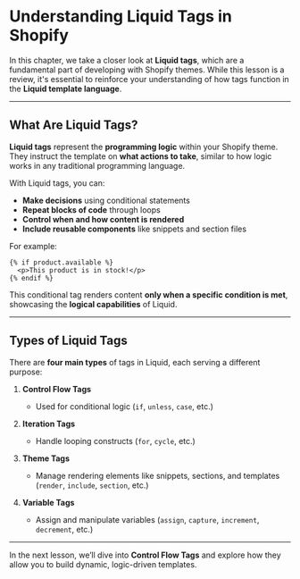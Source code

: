 # **Understanding Liquid Tags in Shopify**

In this chapter, we take a closer look at **Liquid tags**, which are a fundamental part of developing with Shopify themes. While this lesson is a review, it's essential to reinforce your understanding of how tags function in the **Liquid template language**.

---

## **What Are Liquid Tags?**

**Liquid tags** represent the **programming logic** within your Shopify theme. They instruct the template on **what actions to take**, similar to how logic works in any traditional programming language.

With Liquid tags, you can:

* **Make decisions** using conditional statements
* **Repeat blocks of code** through loops
* **Control when and how content is rendered**
* **Include reusable components** like snippets and section files

For example:

```liquid
{% if product.available %}
  <p>This product is in stock!</p>
{% endif %}
```

This conditional tag renders content **only when a specific condition is met**, showcasing the **logical capabilities** of Liquid.

---

## **Types of Liquid Tags**

There are **four main types** of tags in Liquid, each serving a different purpose:

1. **Control Flow Tags**

   * Used for conditional logic (`if`, `unless`, `case`, etc.)

2. **Iteration Tags**

   * Handle looping constructs (`for`, `cycle`, etc.)

3. **Theme Tags**

   * Manage rendering elements like snippets, sections, and templates (`render`, `include`, `section`, etc.)

4. **Variable Tags**

   * Assign and manipulate variables (`assign`, `capture`, `increment`, `decrement`, etc.)

---

In the next lesson, we’ll dive into **Control Flow Tags** and explore how they allow you to build dynamic, logic-driven templates.